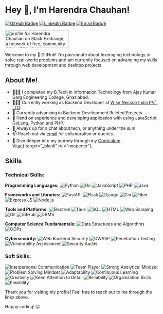 # Hey 👋, I'm Harendra Chauhan!


[![GitHub Badge](https://img.shields.io/badge/GitHub-hChauhan4862-black?style=flat&logo=github)](https://github.com/hChauhan4862/)
[![LinkedIn Badge](https://img.shields.io/badge/LinkedIn-hChauhan4862-blue?style=flat&logo=linkedin)](https://www.linkedin.com/in/hChauhan4862/)
[![Email Badge](https://img.shields.io/badge/Email-hChauhan4862@gmail.com-red?style=flat&logo=gmail)](mailto:hChauhan4862@gmail.com)

<a href="https://stackexchange.com/users/9126577"><img src="https://stackexchange.com/users/flair/9126577.png?" width="208" height="58" alt="profile for Harendra Chauhan on Stack Exchange, a network of free, community-driven Q&amp;A sites" title="profile for Harendra Chauhan on Stack Exchange, a network of free, community-driven Q&amp;A sites"></a>


Welcome to my  🚀 GitHub! I'm passionate about leveraging technology to solve real-world problems and am currently focused on advancing my skills through web development and desktop projects.

## About Me!

* 👨🏽‍💻 I completed my B.Tech in Information Technology from Ajay Kumar Garg Engineering College, Ghaziabad.
* 👨🏽‍💻 Currently working as Backend Developer at <a href="https://wiseneoscoindia.com/" target="_blank">Wise Neosco India PVT LTD</a>.
* 🌱 Currently advancing in Backend Development Releted Projects.
* 🤔 Hand on experience and developing application with using JavaScript, GoLang, Python and PHP.
* 💬 Always up for a chat about tech, or anything under the sun!
* 📫 Reach out via [email](mailto:hChauhan4862@gmail.com) for collaboration or queries.
* 📝 Dive deeper into my journey through my [Curriculum Vitae](https://drive.google.com/file/d/1-N_XUErOuna8_mDQ4M_iiSFpZs8SZzGr/view?usp=sharing){:target="_blank" rel="noopener"}.

## Skills
### Technical Skills:

**Programming Languages:**
![Python](https://img.shields.io/badge/-Python-3776AB?style=flat&logo=python&logoColor=white) 
![Go](https://img.shields.io/badge/-Go-00ADD8?style=flat&logo=go&logoColor=white) 
![JavaScript](https://img.shields.io/badge/-JavaScript-F7DF1E?style=flat&logo=javascript&logoColor=black) 
![PHP](https://img.shields.io/badge/-PHP-777BB4?style=flat&logo=php&logoColor=white)
![Java](https://img.shields.io/badge/-Java-007396?style=flat&logo=java&logoColor=white) 

**Frameworks and Libraries:**
![FastAPI](https://img.shields.io/badge/-FastAPI-009688?style=flat&logo=fastapi&logoColor=white) 
![Flask](https://img.shields.io/badge/-Flask-000000?style=flat&logo=flask&logoColor=white) 
![Django](https://img.shields.io/badge/-Django-092E20?style=flat&logo=django&logoColor=white) 
![Gin](https://img.shields.io/badge/-Gin-00BFFF?style=flat&logo=go&logoColor=white) 
![Fiber](https://img.shields.io/badge/-Fiber-333333?style=flat&logo=go&logoColor=white) 
![Express JS](https://img.shields.io/badge/-Express%20JS-000000?style=flat&logo=express&logoColor=white) 
![Node.js](https://img.shields.io/badge/-Node.js-339933?style=flat&logo=nodedotjs&logoColor=white)

**Tools and Platforms:**
![Electron](https://img.shields.io/badge/-Electron-47848F?style=flat&logo=electron&logoColor=white) 
![Tauri](https://img.shields.io/badge/-Tauri-FFC131?style=flat&logo=tauri&logoColor=black) 
![SQL](https://img.shields.io/badge/-SQL-4479A1?style=flat&logo=postgresql&logoColor=white) 
![HTML](https://img.shields.io/badge/-HTML-E34F26?style=flat&logo=html5&logoColor=white) 
![Web Scraping](https://img.shields.io/badge/-Web%20Scraping-336791?style=flat) 
![Git](https://img.shields.io/badge/-Git-F05032?style=flat&logo=git&logoColor=white) 
![GitHub](https://img.shields.io/badge/-GitHub-181717?style=flat&logo=github&logoColor=white) 
![DBMS](https://img.shields.io/badge/-DBMS-336791?style=flat)

**Computer Science Fundamentals:**
![Data Structures and Algorithms](https://img.shields.io/badge/-Data%20Structures%20and%20Algorithms-008080?style=flat) 
![OOPs](https://img.shields.io/badge/-OOPs-007396?style=flat)

**Cybersecurity:**
![Web Backend Security](https://img.shields.io/badge/-Web%20Backend%20Security-FF0000?style=flat&logo=security&logoColor=white) 
![OWASP](https://img.shields.io/badge/-OWASP-000000?style=flat&logo=owasp&logoColor=white) 
![Penetration Testing](https://img.shields.io/badge/-Penetration%20Testing-FF6347?style=flat) 
![Vulnerability Assessment](https://img.shields.io/badge/-Vulnerability%20Assessment-FF8C00?style=flat) 
![Security Audits](https://img.shields.io/badge/-Security%20Audits-4682B4?style=flat)

### Soft Skills:

![Interpersonal Communication](https://img.shields.io/badge/-Interpersonal%20Communication-00BFFF?style=flat) 
![Team Player](https://img.shields.io/badge/-Team%20Player-32CD32?style=flat) 
![Strong Analytical Mindset](https://img.shields.io/badge/-Strong%20Analytical%20Mindset-FF4500?style=flat) 
![Problem Solving Mindset](https://img.shields.io/badge/-Problem%20Solving%20Mindset-FF6347?style=flat) 
![Adaptability](https://img.shields.io/badge/-Adaptability-7B68EE?style=flat) 
![Continuous Learning](https://img.shields.io/badge/-Continuous%20Learning-00CED1?style=flat) 
![Creativity](https://img.shields.io/badge/-Creativity-9932CC?style=flat) 
![Keen Attention to Detail](https://img.shields.io/badge/-Keen%20Attention%20to%20Detail-FF8C00?style=flat) 
![Reliability](https://img.shields.io/badge/-Reliability-4682B4?style=flat) 
![Organization Skills](https://img.shields.io/badge/-Organization%20Skills-2E8B57?style=flat) 
![Flexibility](https://img.shields.io/badge/-Flexibility-FFD700?style=flat)

Thank you for visiting my profile! Feel free to reach out to me through the links above.

Happy coding! 😊
